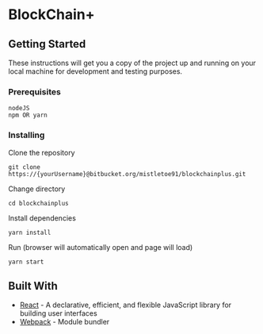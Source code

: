 # BlockChain+

## Getting Started

These instructions will get you a copy of the project up and running on your local machine for development and testing purposes.

### Prerequisites

```
nodeJS
npm OR yarn
```

### Installing

Clone the repository

```
git clone https://{yourUsername}@bitbucket.org/mistletoe91/blockchainplus.git
```

Change directory

```
cd blockchainplus
```

Install dependencies

```
yarn install
```

Run (browser will automatically open and page will load)

```
yarn start
```

## Built With

* [React](https://facebook.github.io/react/) - A declarative, efficient, and flexible JavaScript library for building user interfaces
* [Webpack](https://webpack.github.io/) - Module bundler
